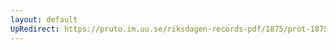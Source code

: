 ```yaml
---
layout: default
UpRedirect: https://pruto.im.uu.se/riksdagen-records-pdf/1875/prot-1875--ak--021.pdf
---
```

